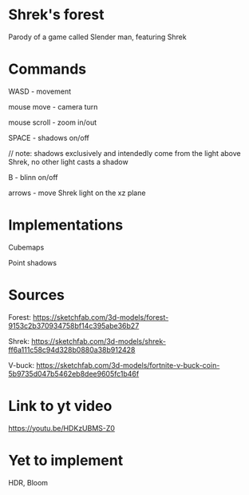 # Shrek's forest
  Parody of a game called Slender man, featuring Shrek

# Commands
  WASD - movement
  
  mouse move - camera turn
  
  mouse scroll - zoom in/out
  
  SPACE - shadows on/off
  
  // note: shadows exclusively and intendedly come from the light above Shrek, no other light casts a shadow
  
  B - blinn on/off

  arrows - move Shrek light on the xz plane

# Implementations
  Cubemaps
  
  Point shadows
 
# Sources
  Forest: https://sketchfab.com/3d-models/forest-9153c2b370934758bf14c395abe36b27
  
  Shrek: https://sketchfab.com/3d-models/shrek-ff6a111c58c94d328b0880a38b912428
  
  V-buck: https://sketchfab.com/3d-models/fortnite-v-buck-coin-5b9735d047b5462eb8dee9605fc1b46f
  
# Link to yt video
  https://youtu.be/HDKzUBMS-Z0

# Yet to implement
  HDR, Bloom
